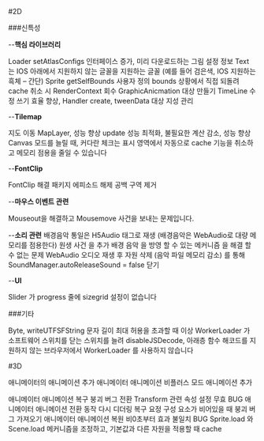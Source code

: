 #2D

###신특성

--**핵심 라이브러리**

Loader setAtlasConfigs 인터페이스 증가, 미리 다운로드하는 그림 설정 정보
Text 는 IOS 아래에서 지원하지 않는 글꼴을 지원하는 글꼴 (예를 들어 검은색, IOS 지원하는 흑체 – 간단)
Sprite getSelfBounds 사용자 정의 bounds 상황에서 직접 되돌려 cache 취소 시 RenderContext 회수
GraphicAnicmation 대상 만들기
TimeLine 수정 쓰기 효율 향상, Handler create, tweenData 대상 지성 관리

--**Tilemap**

지도 이동 MapLayer, 성능 향상
update 성능 최적화, 불필요한 계산 감소, 성능 향상
Canvas 모드를 늘릴 때, 커다란 체크는 표시 영역에서 자동으로 cache 기능을 취소하고 메모리 점용을 줄일 수 있습니다

--**FontClip**

FontClip 해결 패키지 에피소드 해제 공백 구역 제거


--**마우스 이벤트 관련**

Mouseout을 해결하고 Mousemove 사건을 보내는 문제입니다.

--**소리 관련**
배경음악 통일은 H5Audio 태그로 재생 (배경음악은 WebAudio로 대량 메모리를 점용한다)
원생 사건 을 추가 배경 음악 을 방영 할 수 있는 메커니즘 을 해결 할 수 없는 문제
WebAudio 오디오 재생 후 자원 삭제 (음악 파일 메모리 감소) 를 통해 SoundManager.autoReleaseSound = false 닫기

--**UI**

Slider 가 progress 줄에 sizegrid 설정이 없습니다


###기타

Byte, writeUTFSFString 문자 길이 최대 허용을 초과할 때 이상
WorkerLoader 가 소프트웨어 스위치를 닫는 스위치를 늘려 disableJSDecode, 아래층 함수 해코드를 지원하지 않는 브라우저에서 WorkerLoader 를 사용하지 않습니다



#3D

애니메이터의 애니메이션 추가
애니메이터 애니메이션 비플러스 모드 애니메이션 추가

애니메이터 애니메이션 복구 붕괴 버그 전환
Transform 관련 속성 설정 무효 BUG
애니메이터 애니메이션 전환 동작 다시 디더링
복구 요정 구성 요소가 비어있을 때 붕괴 버그 가져오기
애니메이터 애니메이션 복원 비0초부터 효과 불일치 BUG
Sprite.load 와 Scene.load 메커니즘을 조정하고, 기본값과 다른 자원을 적용할 때 cache



